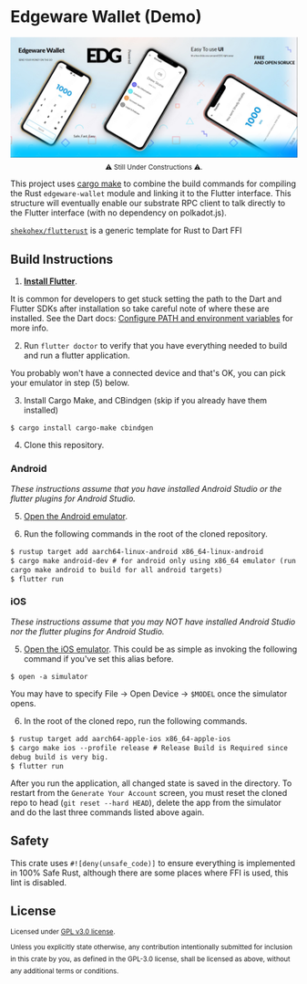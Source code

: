 # Edgeware Wallet (Demo)

<!-- TODO(shekohex): add CI Tags here once done with CI/CD -->

<div align="center">
  <img src="assets/promo.jpg" />
</div>

<div align="center">
  <sub>
      ⚠ Still Under Constructions ⚠.
  </sub>
</div>

This project uses [cargo make](https://github.com/sagiegurari/cargo-make) to combine the build commands for compiling the Rust `edgeware-wallet` module and linking it to the Flutter interface. This structure will eventually enable our substrate RPC client to talk directly to the Flutter interface (with no dependency on polkadot.js).

[`shekohex/flutterust`](https://github.com/shekohex/flutterust) is a generic template for Rust to Dart FFI

## Build Instructions

1. **[Install Flutter](https://flutter.dev/docs/get-started/install)**.

It is common for developers to get stuck setting the path to the Dart and Flutter SDKs after installation so take careful note of where these are installed. See the Dart docs: [Configure PATH and environment variables](https://dartcode.org/docs/configuring-path-and-environment-variables/) for more info.

2. Run `flutter doctor` to verify that you have everything needed to build and run a flutter application.

You probably won't have a connected device and that's OK, you can pick your emulator in step (5) below.

3. Install Cargo Make, and CBindgen (skip if you already have them installed)

```
$ cargo install cargo-make cbindgen
```

4. Clone this repository.

### Android

_These instructions assume that you have installed Android Studio or the flutter plugins for Android Studio._

5. [Open the Android emulator](https://developer.android.com/studio/run/emulator).

6. Run the following commands in the root of the cloned repository.

```
$ rustup target add aarch64-linux-android x86_64-linux-android
$ cargo make android-dev # for android only using x86_64 emulator (run cargo make android to build for all android targets)
$ flutter run
```

### iOS

_These instructions assume that you may NOT have installed Android Studio nor the flutter plugins for Android Studio._

5. [Open the iOS emulator](https://stackoverflow.com/questions/10379622/how-to-run-iphone-emulator-without-starting-xcode). This could be as simple as invoking the following command if you've set this alias before.

```
$ open -a simulator
```

You may have to specify File -> Open Device -> `$MODEL` once the simulator opens.

6. In the root of the cloned repo, run the following commands.

```
$ rustup target add aarch64-apple-ios x86_64-apple-ios
$ cargo make ios --profile release # Release Build is Required since debug build is very big.
$ flutter run
```

After you run the application, all changed state is saved in the directory. To restart from the `Generate Your Account` screen, you must reset the cloned repo to head (`git reset --hard HEAD`), delete the app from the simulator and do the last three commands listed above again.

## Safety

This crate uses `#![deny(unsafe_code)]` to ensure everything is implemented in
100% Safe Rust, although there are some places where FFI is used, this lint is disabled.

## License

<sup>
Licensed under <a href="LICENSE">GPL v3.0 license</a>.
</sup>

<br/>

<sub>
Unless you explicitly state otherwise, any contribution intentionally submitted
for inclusion in this crate by you, as defined in the GPL-3.0 license, shall
be licensed as above, without any additional terms or conditions.
</sub>

